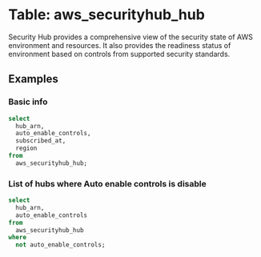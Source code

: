 # Table: aws_securityhub_hub

Security Hub provides a comprehensive view of the security state of AWS environment and resources. It also provides the readiness status of environment based on controls from supported security standards.

## Examples

### Basic info

```sql
select
  hub_arn,
  auto_enable_controls,
  subscribed_at,
  region
from
  aws_securityhub_hub;
```


### List of hubs where Auto enable controls is disable

```sql
select
  hub_arn,
  auto_enable_controls
from
  aws_securityhub_hub
where
  not auto_enable_controls;
```


